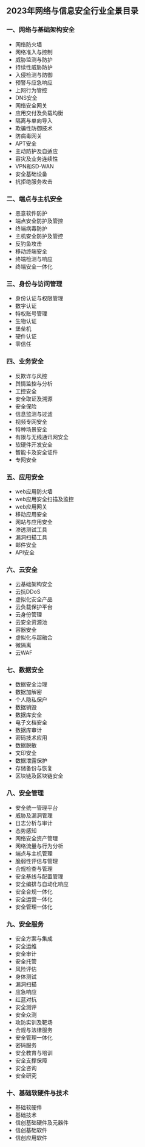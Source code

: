## 2023年网络与信息安全行业全景目录
### 一、网络与基础架构安全
- 网络防火墙
- 网络准入与控制
- 威胁监测与防护
- 持续性威胁防护
- 入侵检测与防御
- 预警与应急响应
- 上网行为管控
- DNS安全
- 网络安全网关
- 应用交付及负载均衡
- 隔离与单向导入
- 欺骗性防御技术
- 防病毒网关
- APT安全
- 主动防护及自适应
- 容灾及业务连续性
- VPN和SD-WAN
- 安全基础设备
- 抗拒绝服务攻击
### 二、端点与主机安全
- 恶意软件防护
- 端点安全防护及管控
- 终端病毒防护
- 主机安全防护及管控
- 反钓鱼攻击
- 移动终端安全
- 终端检测与响应
- 终端安全一体化
### 三、身份与访问管理
- 身份认证与权限管理
- 数字认证
- 特权账号管理
- 生物认证
- 堡垒机
- 硬件认证
- 零信任
### 四、业务安全
- 反欺诈与风控
- 舆情监控与分析
- 工控安全
- 安全取证及溯源
- 安全保险
- 信息监测与过滤
- 视频专网安全
- 特种场景安全
- 有限与无线通讯网安全
- 软硬件开发安全
- 智能卡及安全证件
- 专网安全
### 五、应用安全
- web应用防火墙
- web应用安全扫描及监控
- web应用网关
- 移动应用安全
- 网站与应用安全
- 渗透测试工具
- 漏洞扫描工具
- 邮件安全
- API安全
### 六、云安全
- 云基础架构安全
- 云抗DDoS
- 虚拟化安全产品
- 云负载保护平台
- 云身份管理
- 云安全资源池
- 容器安全
- 虚拟化与超融合
- 微隔离
- 云WAF
### 七、数据安全
- 数据安全治理
- 数据加解密
- 个人隐私保户
- 数据销毁
- 数据库安全
- 电子文档安全
- 数据库审计
- 密码技术应用
- 数据脱敏
- 文印安全
- 数据泄露保护
- 存储备份与恢复
- 区块链及区块链安全
### 八、安全管理
- 安全统一管理平台
- 威胁及漏洞管理
- 日志分析与审计
- 态势感知
- 网络安全资产管理
- 网络流量与行为分析
- 端点与主机管理
- 脆弱性评估与管理
- 合规检查与管理
- 安全基线与配置管理
- 安全编排与自动化响应
- 安全合规一体化
- 安全运营一体化
- 安全管理一体化
### 九、安全服务
- 安全方案与集成
- 安全运维
- 安全审计
- 安全托管
- 风险评估
- 身体测试
- 漏洞扫描
- 应急响应
- 红蓝对抗
- 安全测评
- 安全众测
- 攻防实训及靶场
- 合规与法律服务
- 安全管理一体化
- 密码服务
- 安全教育与培训
- 安全支撑保障
- 安全咨询
- 安全研究
### 十、基础软硬件与技术
- 基础软硬件
- 基础技术
- 信创基础硬件及元器件
- 信创基础软件
- 信创应用软件
